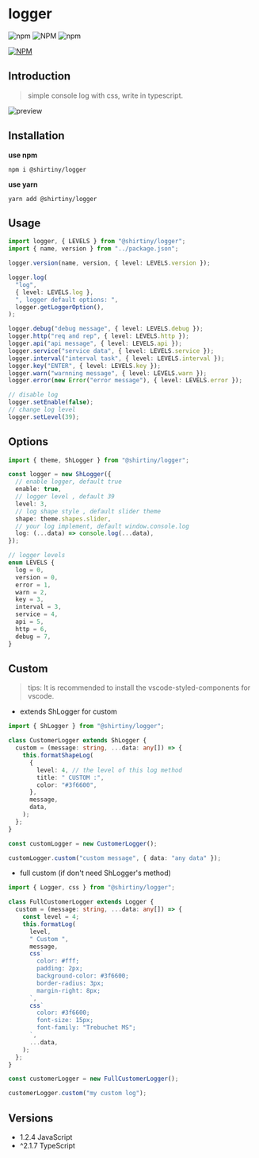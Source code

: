 # logger

![npm](https://img.shields.io/npm/v/@shirtiny/logger) ![NPM](https://img.shields.io/npm/l/@shirtiny/logger) ![npm](https://img.shields.io/npm/dt/@shirtiny/logger)

[![NPM](https://nodei.co/npm/@shirtiny/logger.png)](https://nodei.co/npm/@shirtiny/logger/)

## Introduction

> simple console log with css, write in typescript.

![preview](https://user-images.githubusercontent.com/49592759/107003893-72ad1d00-67c8-11eb-9d91-afa1353c221d.png)

## Installation

**use npm**

```shell
npm i @shirtiny/logger
```

**use yarn**

```
yarn add @shirtiny/logger
```

## Usage

```typescript
import logger, { LEVELS } from "@shirtiny/logger";
import { name, version } from "../package.json";

logger.version(name, version, { level: LEVELS.version });

logger.log(
  "log",
  { level: LEVELS.log },
  ", logger default options: ",
  logger.getLoggerOption(),
);

logger.debug("debug message", { level: LEVELS.debug });
logger.http("req and rep", { level: LEVELS.http });
logger.api("api message", { level: LEVELS.api });
logger.service("service data", { level: LEVELS.service });
logger.interval("interval task", { level: LEVELS.interval });
logger.key("ENTER", { level: LEVELS.key });
logger.warn("warnning message", { level: LEVELS.warn });
logger.error(new Error("error message"), { level: LEVELS.error });

// disable log
logger.setEnable(false);
// change log level
logger.setLevel(39);
```

## Options

```typescript
import { theme, ShLogger } from "@shirtiny/logger";

const logger = new ShLogger({
  // enable logger, default true
  enable: true,
  // logger level , default 39
  level: 3,
  // log shape style , default slider theme
  shape: theme.shapes.slider,
  // your log implement, default window.console.log
  log: (...data) => console.log(...data),
});

// logger levels
enum LEVELS {
  log = 0,
  version = 0,
  error = 1,
  warn = 2,
  key = 3,
  interval = 3,
  service = 4,
  api = 5,
  http = 6,
  debug = 7,
}
```

## Custom

> tips: It is recommended to install the vscode-styled-components for vscode.

- extends ShLogger for custom

```typescript
import { ShLogger } from "@shirtiny/logger";

class CustomerLogger extends ShLogger {
  custom = (message: string, ...data: any[]) => {
    this.formatShapeLog(
      {
        level: 4, // the level of this log method
        title: " CUSTOM :",
        color: "#3f6600",
      },
      message,
      data,
    );
  };
}

const customLogger = new CustomerLogger();

customLogger.custom("custom message", { data: "any data" });
```

- full custom (if don't need ShLogger's method)

```typescript
import { Logger, css } from "@shirtiny/logger";

class FullCustomerLogger extends Logger {
  custom = (message: string, ...data: any[]) => {
    const level = 4;
    this.formatLog(
      level,
      " Custom ",
      message,
      css`
        color: #fff;
        padding: 2px;
        background-color: #3f6600;
        border-radius: 3px;
        margin-right: 8px;
      `,
      css`
        color: #3f6600;
        font-size: 15px;
        font-family: "Trebuchet MS";
      `,
      ...data,
    );
  };
}

const customerLogger = new FullCustomerLogger();

customerLogger.custom("my custom log");
```

## Versions

- 1.2.4 JavaScript
- ^2.1.7 TypeScript
